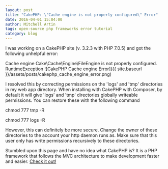```yaml
---
layout: post
title: "CakePHP: \"Cache engine is not properly configured\" Error"
date: 2016-04-01 15:04:00
author: Mitchell Artin
tags: open-source php frameworks error tutorial
category: blog
---
```

I was working on a CakePHP site (v. 3.2.3 with PHP 7.0.5) and got the following unhelpful error:

Cache engine Cake\Cache\Engine\FileEngine is not properly configured.
RuntimeException
![CakePHP Cache engine Error]({{ site.baseurl }}/assets/posts/cakephp_cache_engine_error.png)

I resolved this by correcting permissions on the 'logs' and 'tmp' directories in my web app directory.  When installing with CakePHP with Composer, by default it will give 'logs' and 'tmp' directories globally writeable permissions.  You can restore these with the following command

chmod 777 tmp -R

chmod 777 logs -R

However, this can definitely be more secure.  Change the owner of these directories to the account your http daemon runs as.  Make sure that this user only has write permissions recursively to these directories.

Stumbled upon this page and have no idea what CakePHP is?  It is a PHP framework that follows the MVC architecture to make development faster and easier.  [Check it out!](http://cakephp.org)
